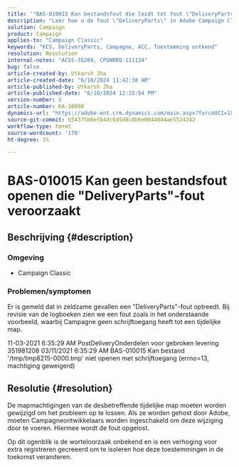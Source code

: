 ```yaml
---
title: '"BAS-010015 Kan bestandsfout die leidt tot fout \"DeliveryParts\" niet openen'
description: "Leer hoe u de fout \"DeliveryParts\" in Adobe Campaign Classic kunt oplossen door de mapmachtigingen van de tijdelijke map te wijzigen."
solution: Campaign
product: Campaign
applies-to: "Campaign Classic"
keywords: "KCS, DeliveryParts, Campagne, ACC, Toestemming ontkend"
resolution: Resolution
internal-notes: "ACSS-35269, CPGNREQ-111134"
bug: false
article-created-by: Utkarsh Jha
article-created-date: "6/10/2024 11:42:38 AM"
article-published-by: Utkarsh Jha
article-published-date: "6/10/2024 12:15:54 PM"
version-number: 5
article-number: KA-16998
dynamics-url: "https://adobe-ent.crm.dynamics.com/main.aspx?forceUCI=1&pagetype=entityrecord&etn=knowledgearticle&id=b9565f85-1e27-ef11-840a-002248084fbb"
source-git-commit: b54375b6ef84dc6d5d8c8b6e0044044ae5524242
workflow-type: tm+mt
source-wordcount: '179'
ht-degree: 1%

---
```


# BAS-010015 Kan geen bestandsfout openen die &quot;DeliveryParts&quot;-fout veroorzaakt

## Beschrijving {#description}


### <b>Omgeving</b>

- Campaign Classic




### <b>Problemen/symptomen</b>

Er is gemeld dat in zeldzame gevallen een &quot;DeliveryParts&quot;-fout optreedt. Bij revisie van de logboeken zien we een fout zoals in het onderstaande voorbeeld, waarbij Campagne geen schrijftoegang heeft tot een tijdelijke map.

11-03-2021 6:35:29 AM PostDeliveryOnderdelen voor gebroken levering 351981208 03/11/2021 6:35:29 AM BAS-010015 Kan bestand &#39;/tmp/tmp8215-0000.tmp&#39; niet openen met schrijftoegang (errno=13, machtiging geweigerd)




## Resolutie {#resolution}


De mapmachtigingen van de desbetreffende tijdelijke map moeten worden gewijzigd om het probleem op te lossen. Als ze worden gehost door Adobe, moeten Campagneontwikkelaars worden ingeschakeld om deze wijziging door te voeren. Hiermee wordt de fout opgelost.

Op dit ogenblik is de worteloorzaak onbekend en is een verhoging voor extra registreren gecreeerd om te isoleren hoe deze toestemmingen in de toekomst veranderen.
